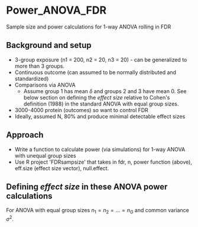 # Power_ANOVA_FDR
Sample size and power calculations for 1-way ANOVA rolling in FDR

<!-- ABOUT THE PROJECT -->
## Background and setup

* 3-group exposure (n1 = 200, n2 = 20, n3 = 20) - can be generalized to more than 3 groups. 
* Continuous outcome (can assumed to be normally distributed and standardized)
* Comparisons via ANOVA
    + Assume group 1 has mean $\delta$ and groups 2 and 3 have mean 0. See below section on defining the *effect size* relative to Cohen's definition (1988) in the standard ANOVA with equal group sizes.
* 3000-4000 protein (outcomes) so want to control FDR
* Ideally, assumed N, 80% and produce minimal detectable effect sizes

## Approach

* Write a function to calculate power (via simulations) for 1-way ANOVA with unequal group sizes
* Use R project 'FDRsampsize' that takes in fdr, n, power function (above), eff.size (effect size vector), null.effect.

## Defining *effect size* in these ANOVA power calculations

For ANOVA with equal group sizes $n_1=n_2=\dots=n_G$ and common variance $\sigma^2$.